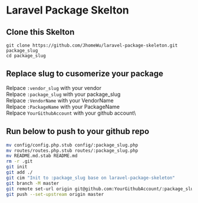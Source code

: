 
# Laravel Package Skelton

## Clone this Skelton
```
git clone https://github.com/JhomeWu/laravel-package-skeleton.git package_slug
cd package_slug
```

## Replace slug to cusomerize your package

Relpace `:vendor_slug` with your vendor\
Relpace `:package_slug` with your package_slug\
Relpace `:VendorName` with your VendorName\
Relpace `:PackageName` with your PackageName\
Relpace `YourGithubAccount` with your github account\

## Run below to push to your github repo

```bash
mv config/config.php.stub config/:package_slug.php
mv routes/routes.php.stub routes/:package_slug.php
mv README.md.stab README.md
rm -r .git
git init
git add ./
git cim "Init to :package_slug base on laravel-package-skeleton"
git branch -M master
git remote set-url origin git@github.com:YourGithubAccount/:package_slug.git
git push --set-upstream origin master
```
